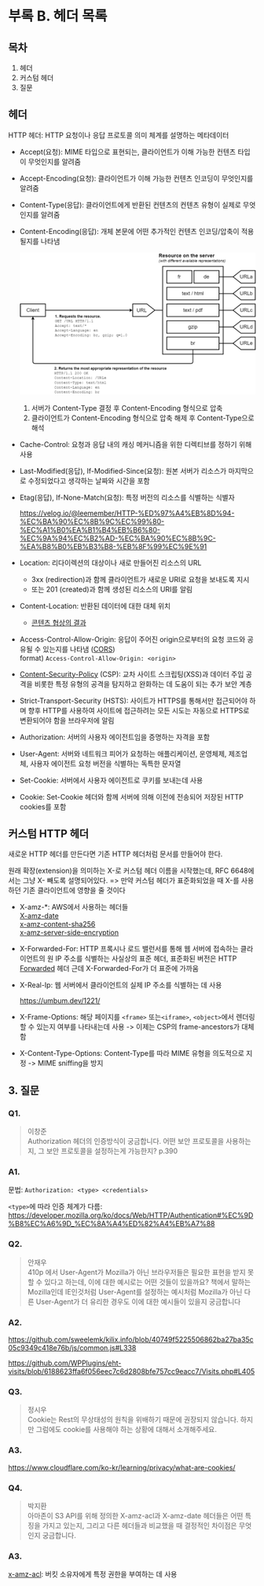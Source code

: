 # 부록 B. 헤더 목록

## 목차

1. 헤더
2. 커스텀 헤더
3. 질문

## 헤더

HTTP 헤더: HTTP 요청이나 응답 프로토콜 의미 체계를 설명하는 메타데이터

- Accept(요청): MIME 타입으로 표현되는, 클라이언트가 이해 가능한 컨텐츠 타입이 무엇인지를 알려줌

- Accept-Encoding(요청): 클라이언트가 이해 가능한 컨텐츠 인코딩이 무엇인지를 알려줌

- Content-Type(응답): 클라이언트에게 반환된 컨텐츠의 컨텐츠 유형이 실제로 무엇인지를 알려줌

- Content-Encoding(응답): 개체 본문에 어떤 추가적인 컨텐츠 인코딩/압축이 적용될지를 나타냄

    ![alt text](images/image.png)

    1. 서버가 Content-Type 결정 후 Content-Encoding 형식으로 압축
    2. 클라이언트가 Content-Encoding 형식으로 압축 해제 후 Content-Type으로 해석

- Cache-Control: 요청과 응답 내의 캐싱 메커니즘을 위한 디렉티브를 정하기 위해 사용

- Last-Modified(응답), If-Modified-Since(요청): 원본 서버가 리소스가 마지막으로 수정되었다고 생각하는 날짜와 시간을 포함

- Etag(응답), If-None-Match(요청): 특정 버전의 리소스를 식별하는 식별자

    https://velog.io/@leemember/HTTP-%ED%97%A4%EB%8D%94-%EC%BA%90%EC%8B%9C%EC%99%80-%EC%A1%B0%EA%B1%B4%EB%B6%80-%EC%9A%94%EC%B2%AD-%EC%BA%90%EC%8B%9C-%EA%B8%B0%EB%B3%B8-%EB%8F%99%EC%9E%91

- Location: 리다이렉션의 대상이나 새로 만들어진 리소스의 URL
    - 3xx (redirection)과 함께 클라이언트가 새로운 URI로 요청을 보내도록 지시
    - 또는 201 (created)과 함께 생성된 리소스의 URI를 알림

- Content-Location: 반환된 데이터에 대한 대체 위치
    - [콘텐츠 협상의 결과](https://developer.mozilla.org/ko/docs/Web/HTTP/Content_negotiation)

- Access-Control-Allow-Origin: 응답이 주어진 origin으로부터의 요청 코드와 공유될 수 있는지를 나타냄 ([CORS](https://developer.mozilla.org/en-US/docs/Web/HTTP/CORS))\
    format) `Access-Control-Allow-Origin: <origin>`

- [Content-Security-Policy](https://developer.mozilla.org/ko/docs/Web/HTTP/CSP) (CSP): 교차 사이트 스크립팅(XSS)과 데이터 주입 공격을 비롯한 특정 유형의 공격을 탐지하고 완화하는 데 도움이 되는 추가 보안 계층

- Strict-Transport-Security (HSTS): 사이트가 HTTPS를 통해서만 접근되어야 하며 향후 HTTP를 사용하여 사이트에 접근하려는 모든 시도는 자동으로 HTTPS로 변환되어야 함을 브라우저에 알림

- Authorization: 서버의 사용자 에이전트임을 증명하는 자격을 포함

- User-Agent: 서버와 네트워크 피어가 요청하는 애플리케이션, 운영체제, 제조업체, 사용자 에이전트 요청 버전을 식별하는 독특한 문자열

- Set-Cookie: 서버에서 사용자 에이전트로 쿠키를 보내는데 사용

- Cookie: Set-Cookie 헤더와 함께 서버에 의해 이전에 전송되어 저장된 HTTP cookies를 포함

## 커스텀 HTTP 헤더

새로운 HTTP 헤더를 만든다면 기존 HTTP 헤더처럼 문서를 만들어야 한다.

원래 확장(extension)을 의미하는 X-로 커스텀 헤더 이름을 시작했는데, RFC 6648에서는 그냥 X- 빼도록 설명되어있다.
=> 만약 커스텀 헤더가 표준화되었을 때 X-를 사용하던 기존 클라이언트에 영향을 줄 것이다

- X-amz-*: AWS에서 사용하는 헤더들 \
    [X-amz-date](https://docs.aws.amazon.com/ko_kr/IAM/latest/UserGuide/reference_sigv-signing-elements.html#date) \
    [x-amz-content-sha256](https://docs.aws.amazon.com/ko_kr/IAM/latest/UserGuide/reference_sigv-create-signed-request.html) \
    [x-amz-server-side-encryption](https://docs.aws.amazon.com/ko_kr/AmazonS3/latest/userguide/UsingServerSideEncryption.html)

- X-Forwarded-For: HTTP 프록시나 로드 밸런서를 통해 웹 서버에 접속하는 클라이언트의 원 IP 주소를 식별하는 사실상의 표준 헤더, 표준화된 버전은 HTTP [Forwarded](https://developer.mozilla.org/ko/docs/Web/HTTP/Headers/Forwarded) 헤더 근데 X-Forwarded-For가 더 표준에 가까움

- X-Real-Ip: 웹 서버에서 클라이언트의 실제 IP 주소를 식별하는 데 사용

    https://umbum.dev/1221/

- X-Frame-Options: 해당 페이지를 `<frame>` 또는`<iframe>`, `<object>`에서 렌더링할 수 있는지 여부를 나타내는데 사용 -> 이제는 CSP의 frame-ancestors가 대체함

- X-Content-Type-Options: Content-Type를 따라 MIME 유형을 의도적으로 지정 -> MIME sniffing을 방지

## 3. 질문

### Q1.
> 이창준 \
> Authorization 헤더의 인증방식이 궁금합니다. 어떤 보안 프로토콜을 사용하는지, 그 보안 프로토콜을 설정하는게 가능한지? p.390

### A1. 

문법: `Authorization: <type> <credentials>`

`<type>`에 따라 인증 체계가 다름: https://developer.mozilla.org/ko/docs/Web/HTTP/Authentication#%EC%9D%B8%EC%A6%9D_%EC%8A%A4%ED%82%A4%EB%A7%88


### Q2.
> 안재우 \
> 410p 에서 User-Agent가 Mozilla가 아닌 브라우저들은 필요한 표현을 받지 못할 수 있다고 하는데, 이에 대한 예시로는 어떤 것들이 있을까요? 책에서 말하는 Mozilla인데 IE인것처럼 User-Agent를 설정하는 예시처럼 Mozilla가 아닌 다른 User-Agent가 더 유리한 경우도 이에 대한 예시들이 있을지 궁금합니다

### A2. 

https://github.com/sweelemk/kilix.info/blob/40749f5225506862ba27ba35c05c9349c418e76b/js/common.js#L338

https://github.com/WPPlugins/eht-visits/blob/6188623ffa6f056eec7c6d2808bfe757cc9eacc7/Visits.php#L405


### Q3.
> 정시우 \
> Cookie는 Rest의 무상태성의 원칙을 위배하기 때문에 권장되지 않습니다. 하지만 그럼에도 cookie를 사용해야 하는 상황에 대해서 소개해주세요.


### A3. 

https://www.cloudflare.com/ko-kr/learning/privacy/what-are-cookies/


### Q4.
> 박지환 \
> 아마존이 S3 API를 위해 정의한 X-amz-acl과 X-amz-date 헤더들은 어떤 특징을 가지고 있는지, 그리고 다른 헤더들과 비교했을 때 결정적인 차이점은 무엇인지 궁금합니다.


### A3. 

[x-amz-acl](https://docs.aws.amazon.com/ko_kr/AmazonS3/latest/userguide/example-bucket-policies-condition-keys.html): 버킷 소유자에게 특정 권한을 부여하는 데 사용